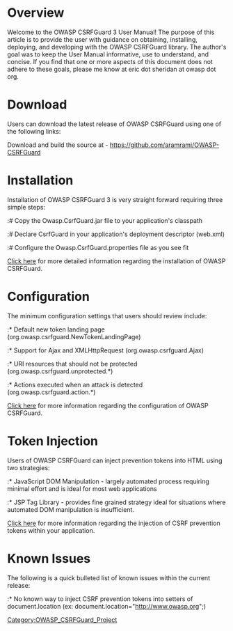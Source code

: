 # Overview

Welcome to the OWASP CSRFGuard 3 User Manual\! The purpose of this
article is to provide the user with guidance on obtaining, installing,
deploying, and developing with the OWASP CSRFGuard library. The author's
goal was to keep the User Manual informative, use to understand, and
concise. If you find that one or more aspects of this document does not
adhere to these goals, please me know at eric dot sheridan at owasp dot
org.

# Download

Users can download the latest release of OWASP CSRFGuard using one of
the following links:

Download and build the source at -
<https://github.com/aramrami/OWASP-CSRFGuard>

# Installation

Installation of OWASP CSRFGuard 3 is very straight forward requiring
three simple steps:

:\# Copy the Owasp.CsrfGuard.jar file to your application's classpath

:\# Declare CsrfGuard in your application's deployment descriptor
(web.xml)

:\# Configure the Owasp.CsrfGuard.properties file as you see fit

[Click here](CSRFGuard_3_Installation "wikilink") for more detailed
information regarding the installation of OWASP CSRFGuard.

# Configuration

The minimum configuration settings that users should review include:

:\* Default new token landing page
(org.owasp.csrfguard.NewTokenLandingPage)

:\* Support for Ajax and XMLHttpRequest (org.owasp.csrfguard.Ajax)

:\* URI resources that should not be protected
(org.owasp.csrfguard.unprotected.\*)

:\* Actions executed when an attack is detected
(org.owasp.csrfguard.action.\*)

[Click here](CSRFGuard_3_Configuration "wikilink") for more information
regarding the configuration of OWASP CSRFGuard.

# Token Injection

Users of OWASP CSRFGuard can inject prevention tokens into HTML using
two strategies:

:\* JavaScript DOM Manipulation - largely automated process requiring
minimal effort and is ideal for most web applications

:\* JSP Tag Library - provides fine grained strategy ideal for
situations where automated DOM manipulation is insufficient.

[Click here](CSRFGuard_3_Token_Injection "wikilink") for more
information regarding the injection of CSRF prevention tokens within
your application.

# Known Issues

The following is a quick bulleted list of known issues within the
current release:

:\* No known way to inject CSRF prevention tokens into setters of
document.location (ex: document.location="<http://www.owasp.org>";)

[Category:OWASP_CSRFGuard_Project](Category:OWASP_CSRFGuard_Project "wikilink")